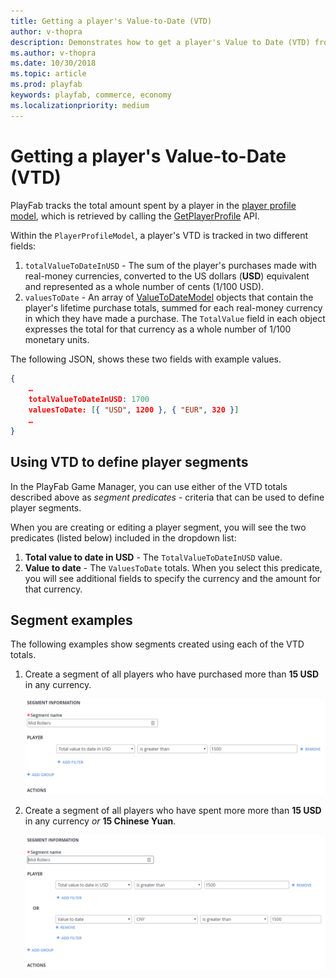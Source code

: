```yaml
---
title: Getting a player's Value-to-Date (VTD)
author: v-thopra
description: Demonstrates how to get a player's Value to Date (VTD) from their Player Profile.
ms.author: v-thopra
ms.date: 10/30/2018
ms.topic: article
ms.prod: playfab
keywords: playfab, commerce, economy
ms.localizationpriority: medium
---
```


# Getting a player's Value-to-Date (VTD)

PlayFab tracks the total amount spent by a player in the [player profile model](xref:titleid.playfabapi.com.client.accountmanagement.getplayerprofile#playerprofilemodel), which is retrieved by calling the [GetPlayerProfile](xref:titleid.playfabapi.com.client.accountmanagement.getplayerprofile) API.

Within the `PlayerProfileModel`, a player's VTD is tracked in two different fields:

1. `totalValueToDateInUSD` - The sum of the player's purchases made with real-money currencies, converted to the US dollars (**USD**) equivalent and represented as a whole number of cents (1/100 USD).  
2. `valuesToDate` - An array of [ValueToDateModel](xref:titleid.playfabapi.com.client.accountmanagement.getplayerprofile#valuetodatemodel) objects that contain the player's lifetime purchase totals, summed for each real-money currency in which they have made a purchase. The `TotalValue` field in each object expresses the total for that currency as a whole number of 1/100 monetary units.

The following JSON, shows these two fields with example values.

```json
{
    …
    totalValueToDateInUSD: 1700
    valuesToDate: [{ "USD", 1200 }, { "EUR", 320 }]
    …
}
```

## Using VTD to define player segments

In the PlayFab Game Manager, you can use either of the VTD totals described above as *segment predicates* - criteria that can be used to define player segments.

When you are creating or editing a player segment, you will see the two predicates (listed below) included in the dropdown list:

 1. **Total value to date in USD** - The `TotalValueToDateInUSD` value.
 2. **Value to date** - The `ValuesToDate` totals. When you select this predicate, you will see additional fields to specify the currency and the amount for that currency.

## Segment examples

The following examples show segments created using each of the VTD totals.

1. Create a segment of all players who have purchased more than **15 USD** in any currency.

   ![Create a Segment - Mid Rollers - Filter 1](media/tutorials/create-segment-mid-rollers-filter-1.png)  

2. Create a segment of all players who have spent more more than **15 USD** in any currency *or* **15 Chinese Yuan**.

   ![Create a Segment - Mid Rollers - Filter 2](media/tutorials/create-segment-mid-rollers-filter-2.png)  
